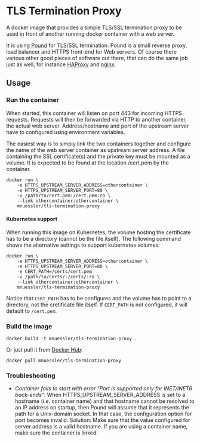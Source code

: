 # TLS Termination Proxy

A docker image that provides a simple TLS/SSL termination proxy to be
used in front of another running docker container with a web server.

It is using [Pound][1] for TLS/SSL termination. Pound is a small
reverse proxy, load balancer and HTTPS front-end for Web servers. Of
course there various other good pieces of software out there, that can
do the same job just as well, for instance [HAProxy][2] and
[nginx][3].

## Usage

### Run the container

When started, this container will listen on port 443 for incoming
HTTPS requests. Requests will then be forwarded via HTTP to another
container, the actual web server. Address/hostname and port of the
upstream server have to configured using environment variables.

The easiest way is to simply link the two containers together and
configure the name of the web server container as upstream server
address. A file containing the SSL certificate(s) and the private key
must be mounted as a volume. It is expected to be found at the
location /cert.pem by the container.

```
docker run \
    -e HTTPS_UPSTREAM_SERVER_ADDRESS=othercontainer \
    -e HTTPS_UPSTREAM_SERVER_PORT=80 \
    -v /path/to/cert.pem:/cert.pem:ro \
    --link othercontainer:othercontainer \
    mnuessler/tls-termination-proxy
```

#### Kubernetes support

When running this image on Kubernetes, the volume hosting the certificate has to be
a directory (cannot be the file itself).
The following command shows the alternative settings to support kubernetes volumes:

```
docker run \
    -e HTTPS_UPSTREAM_SERVER_ADDRESS=othercontainer \
    -e HTTPS_UPSTREAM_SERVER_PORT=80 \
    -e CERT_PATH=/certs/cert.pem
    -v /path/to/certs/:/certs/:ro \
    --link othercontainer:othercontainer \
    mnuessler/tls-termination-proxy
```

Notice that `CERT_PATH` has to be configures and the volume has to point to a directory, not
the cretificate file itself.
If `CERT_PATH` is not configured, it will default to `/cert.pem`.

### Build the image

```
docker build -t mnuessler/tls-termination-proxy .
```

Or just pull it from [Docker Hub][4]:

```
docker pull mnuessler/tls-termination-proxy
```

### Troubleshooting

* *Container fails to start with error "Port is supported only for
  INET/INET6 back-ends"*: When HTTPS_UPSTREAM_SERVER_ADDRESS is set to
  a hostname (i.e. container name) and that hostname cannot be
  resolved to an IP address on startup, then Pound will assume that it
  represents the path for a Unix-domain socket. In that case, the
  configuration option for port becomes invalid. Solution: Make sure
  that the value configured for server address is a valid hostname. If
  you are using a container name, make sure the container is linked.

[1]: http://www.apsis.ch/pound
[2]: http://www.haproxy.org/
[3]: http://nginx.org/
[4]: https://registry.hub.docker.com/u/mnuessler/tls-termination-proxy/
